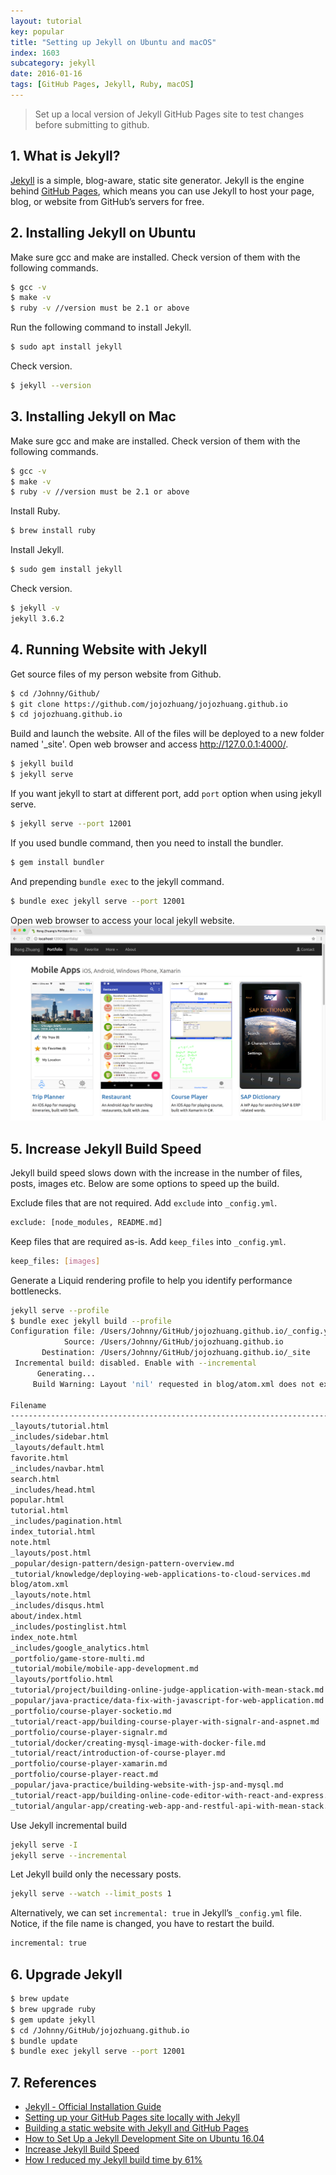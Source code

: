 ```yaml
---
layout: tutorial
key: popular
title: "Setting up Jekyll on Ubuntu and macOS"
index: 1603
subcategory: jekyll
date: 2016-01-16
tags: [GitHub Pages, Jekyll, Ruby, macOS]
---
```


> Set up a local version of Jekyll GitHub Pages site to test changes before submitting to github.

## 1. What is Jekyll?
[Jekyll](https://jekyllrb.com) is a simple, blog-aware, static site generator. Jekyll is the engine behind [GitHub Pages](https://pages.github.com/), which means you can use Jekyll to host your page, blog, or website from GitHub’s servers for free.

## 2. Installing Jekyll on Ubuntu
Make sure gcc and make are installed. Check version of them with the following commands.
```sh
$ gcc -v
$ make -v
$ ruby -v //version must be 2.1 or above
```
Run the following command to install Jekyll.
```sh
$ sudo apt install jekyll
```
Check version.
```sh
$ jekyll --version
```

## 3. Installing Jekyll on Mac
Make sure gcc and make are installed. Check version of them with the following commands.
```sh
$ gcc -v
$ make -v
$ ruby -v //version must be 2.1 or above
```
Install Ruby.
```sh
$ brew install ruby
```

Install Jekyll.
```sh
$ sudo gem install jekyll
```
Check version.
```sh
$ jekyll -v
jekyll 3.6.2
```

## 4. Running Website with Jekyll
Get source files of my person website from Github.
```sh
$ cd /Johnny/Github/
$ git clone https://github.com/jojozhuang/jojozhuang.github.io
$ cd jojozhuang.github.io
```

Build and launch the website. All of the files will be deployed to a new folder named '\_site'. Open web browser and access  http://127.0.0.1:4000/.
```sh
$ jekyll build
$ jekyll serve
```
If you want jekyll to start at different port, add `port` option when using jekyll serve.
```sh
$ jekyll serve --port 12001
```

If you used bundle command, then you need to install the bundler.
```sh
$ gem install bundler
```
And prepending `bundle exec` to the jekyll command.
```sh
$ bundle exec jekyll serve --port 12001
```
Open web browser to access your local jekyll website.
![image](/public/images/jekyll/1603/local.png)  

## 5. Increase Jekyll Build Speed
Jekyll build speed slows down with the increase in the number of files, posts, images etc. Below are some options to speed up the build.

Exclude files that are not required. Add `exclude` into `_config.yml`.
```sh
exclude: [node_modules, README.md]
```
Keep files that are required as-is. Add `keep_files` into `_config.yml`.
```sh
keep_files: [images]
```
Generate a Liquid rendering profile to help you identify performance bottlenecks.
```sh
jekyll serve --profile
$ bundle exec jekyll build --profile
Configuration file: /Users/Johnny/GitHub/jojozhuang.github.io/_config.yml
            Source: /Users/Johnny/GitHub/jojozhuang.github.io
       Destination: /Users/Johnny/GitHub/jojozhuang.github.io/_site
 Incremental build: disabled. Enable with --incremental
      Generating...
     Build Warning: Layout 'nil' requested in blog/atom.xml does not exist.

Filename                                                                 | Count |     Bytes |  Time
-------------------------------------------------------------------------+-------+-----------+------
_layouts/tutorial.html                                                   |   313 | 18175.35K | 3.408
_includes/sidebar.html                                                   |   316 |  9473.80K | 2.605
_layouts/default.html                                                    |   392 | 25954.53K | 0.804
favorite.html                                                            |     1 |   340.92K | 0.646
_includes/navbar.html                                                    |   392 |   956.45K | 0.366
search.html                                                              |     1 |  2039.35K | 0.322
_includes/head.html                                                      |   392 |  1022.56K | 0.263
popular.html                                                             |     1 |   899.64K | 0.186
tutorial.html                                                            |     1 |  1208.29K | 0.159
_includes/pagination.html                                                |   358 |   428.93K | 0.151
index_tutorial.html                                                      |     1 |   154.98K | 0.054
note.html                                                                |     1 |   486.75K | 0.054
_layouts/post.html                                                       |    28 |   242.22K | 0.033
_popular/design-pattern/design-pattern-overview.md                        |     1 |     1.90K | 0.033
_tutorial/knowledge/deploying-web-applications-to-cloud-services.md      |     1 |     4.42K | 0.022
blog/atom.xml                                                            |     1 |   252.76K | 0.022
_layouts/note.html                                                       |    17 |   184.04K | 0.016
_includes/disqus.html                                                    |   379 |   376.04K | 0.013
about/index.html                                                         |     1 |    40.20K | 0.012
_includes/postinglist.html                                               |     1 |    37.81K | 0.012
index_note.html                                                          |     1 |    32.80K | 0.012
_includes/google_analytics.html                                          |   392 |   156.57K | 0.012
_portfolio/game-store-multi.md                                           |     1 |     3.67K | 0.008
_tutorial/mobile/mobile-app-development.md                               |     1 |     2.01K | 0.008
_layouts/portfolio.html                                                  |    21 |   106.48K | 0.008
_tutorial/project/building-online-judge-application-with-mean-stack.md   |     1 |     4.07K | 0.007
_popular/java-practice/data-fix-with-javascript-for-web-application.md    |     1 |     8.77K | 0.006
_portfolio/course-player-socketio.md                                     |     1 |     2.61K | 0.005
_tutorial/react-app/building-course-player-with-signalr-and-aspnet.md     |     1 |    28.92K | 0.005
_portfolio/course-player-signalr.md                                      |     1 |     2.15K | 0.005
_tutorial/docker/creating-mysql-image-with-docker-file.md                |     1 |     7.27K | 0.005
_tutorial/react/introduction-of-course-player.md                         |     1 |     5.27K | 0.004
_portfolio/course-player-xamarin.md                                      |     1 |     4.17K | 0.004
_portfolio/course-player-react.md                                        |     1 |     2.07K | 0.004
_popular/java-practice/building-website-with-jsp-and-mysql.md             |     1 |    26.81K | 0.004
_tutorial/react-app/building-online-code-editor-with-react-and-express.md |     1 |    25.71K | 0.004
_tutorial/angular-app/creating-web-app-and-restful-api-with-mean-stack.md |     1 |     6.72K | 0.004
```
Use Jekyll incremental build
```sh
jekyll serve -I
jekyll serve --incremental
```
Let Jekyll build only the necessary posts.
```sh
jekyll serve --watch --limit_posts 1
```
Alternatively, we can set `incremental: true` in Jekyll’s `_config.yml` file. Notice, if the file name is changed, you have to restart the build.
```sh
incremental: true
```

## 6. Upgrade Jekyll
```sh
$ brew update
$ brew upgrade ruby
$ gem update jekyll
$ cd /Johnny/GitHub/jojozhuang.github.io
$ bundle update
$ bundle exec jekyll serve --port 12001
```

## 7. References
* [Jekyll - Official Installation Guide](https://jekyllrb.com/docs/installation/)
* [Setting up your GitHub Pages site locally with Jekyll
](https://help.github.com/articles/setting-up-your-github-pages-site-locally-with-jekyll/)
* [Building a static website with Jekyll and GitHub Pages](https://programminghistorian.org/lessons/building-static-sites-with-jekyll-github-pages)
* [How to Set Up a Jekyll Development Site on Ubuntu 16.04](https://www.digitalocean.com/community/tutorials/how-to-set-up-a-jekyll-development-site-on-ubuntu-16-04)
* [Increase Jekyll Build Speed](https://blog.webjeda.com/jekyll-build-speed/)
* [How I reduced my Jekyll build time by 61%](https://forestry.io/blog/how-i-reduced-my-jekyll-build-time-by-61/)
